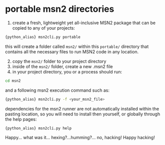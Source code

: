 # portable msn2 directories

1. create a fresh, lightweight yet all-inclusive MSN2 package that can be copied to any of your projects:

```sh
{python_alias} msn2cli.py portable
```

this will create a folder called `msn2/` within this `portable/` directory that contains all the necessary files to run MSN2 code in any location.

2. copy the `msn2/` folder to your project directory
3. inside of the `msn2/` folder, create a new .msn2 file
4. in your project directory, you or a process should run:

```sh
cd msn2
```

and a following msn2 execution command such as:

```sh
{python_alias} msn2cli.py -f <your_msn2_file>
```

dependencies for the msn2 runner are not automatically installed within the pasting location, so you will need to install then yourself, or globally through the help pages:

```sh
{python_alias} msn2cli.py help
```

Happy... what was it... hexing?...humming?... no, hacking! Happy hacking!
